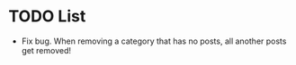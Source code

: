 TODO List
=========

 * Fix bug. When removing a category that has no posts, all another posts get removed!